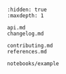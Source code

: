 ```{include} ../README.md

```

```{toctree}
:hidden: true
:maxdepth: 1

api.md
changelog.md

contributing.md
references.md

notebooks/example
```
